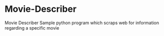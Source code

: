# Movie-Describer
Movie Describer
Sample python program which scraps web for information regarding a specific movie
